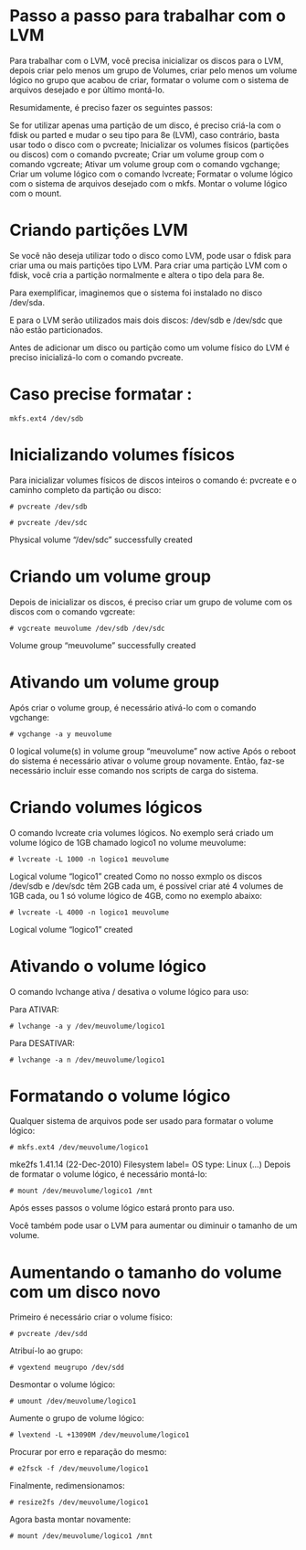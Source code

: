 # Passo a passo para trabalhar com o LVM
Para trabalhar com o LVM, você precisa inicializar os discos para o LVM, depois criar pelo menos um grupo de Volumes, criar pelo menos um volume lógico no grupo que acabou de criar, formatar o volume com o sistema de arquivos desejado e por último montá-lo.

Resumidamente, é preciso fazer os seguintes passos:

Se for utilizar apenas uma partição de um disco, é preciso criá-la com o fdisk ou parted e mudar o seu tipo para 8e (LVM), caso contrário, basta usar todo o disco com o pvcreate;
Inicializar os volumes físicos (partições ou discos) com o comando pvcreate;
Criar um volume group com o comando vgcreate;
Ativar um volume group com o comando vgchange;
Criar um volume lógico com o comando lvcreate;
Formatar o volume lógico com o sistema de arquivos desejado com o mkfs.
Montar o volume lógico com o mount.
# Criando partições LVM
Se você não deseja utilizar todo o disco como LVM, pode usar o fdisk para criar uma ou mais partições tipo LVM. Para criar uma partição LVM com o fdisk, você cria a partição normalmente e altera o tipo dela para 8e.

Para exemplificar, imaginemos que  o sistema foi instalado no disco /dev/sda.

E para o LVM serão utilizados mais dois discos:  /dev/sdb e /dev/sdc que não estão particionados.

Antes de adicionar um disco ou partição como um volume físico do LVM é preciso inicializá-lo com o comando pvcreate.
# Caso precise formatar :
```
mkfs.ext4 /dev/sdb
```
# Inicializando volumes físicos
Para inicializar volumes físicos de discos inteiros o comando é: pvcreate e o caminho completo da partição ou disco:

```
# pvcreate /dev/sdb
```

```Physical volume “/dev/sdb” successfully created
# pvcreate /dev/sdc
```
Physical volume “/dev/sdc” successfully created
# Criando um volume group
Depois de inicializar os discos, é preciso criar um grupo de volume com os discos com o comando vgcreate:

```
# vgcreate meuvolume /dev/sdb /dev/sdc
```
  Volume group “meuvolume” successfully created
# Ativando um volume group
Após criar o volume group, é necessário ativá-lo com o comando vgchange:

```
# vgchange -a y meuvolume
```
  0 logical volume(s) in volume group “meuvolume” now active
Após o reboot do sistema é necessário ativar o volume group novamente. Então, faz-se necessário incluir esse comando nos scripts de carga do sistema.

# Criando volumes lógicos
O comando lvcreate cria volumes lógicos. No exemplo será criado  um volume lógico de 1GB chamado logico1 no volume meuvolume:

```
# lvcreate -L 1000 -n logico1 meuvolume
```
Logical volume “logico1” created
Como no nosso exmplo os discos  /dev/sdb e /dev/sdc têm 2GB cada um, é possível criar até 4 volumes de 1GB cada, ou 1 só volume lógico de 4GB, como no exemplo abaixo:

```
# lvcreate -L 4000 -n logico1 meuvolume
```
  Logical volume “logico1” created
# Ativando o volume lógico
O comando lvchange ativa / desativa o volume lógico para uso:

Para ATIVAR:

```
# lvchange -a y /dev/meuvolume/logico1
```
Para DESATIVAR:

```
# lvchange -a n /dev/meuvolume/logico1
```
# Formatando o volume lógico
Qualquer sistema de arquivos pode ser usado para formatar o volume lógico:

```
# mkfs.ext4 /dev/meuvolume/logico1
```
mke2fs 1.41.14 (22-Dec-2010)
Filesystem label=
OS type: Linux
(…)
Depois de formatar o volume lógico, é necessário montá-lo:

```
# mount /dev/meuvolume/logico1 /mnt
```
Após esses passos o volume lógico estará pronto para uso.

Você também pode usar o LVM para aumentar ou diminuir o tamanho de um volume.

# Aumentando o tamanho do volume com um disco novo
Primeiro é necessário criar o volume físico:

```
# pvcreate /dev/sdd
```
Atribuí-lo ao grupo:

```
# vgextend meugrupo /dev/sdd
```
Desmontar o volume lógico:

```
# umount /dev/meuvolume/logico1
```
Aumente o grupo de volume lógico:

```
# lvextend -L +13090M /dev/meuvolume/logico1
```
Procurar por erro e reparação do mesmo:

```
# e2fsck -f /dev/meuvolume/logico1
```
Finalmente, redimensionamos:

```
# resize2fs /dev/meuvolume/logico1
```
Agora basta montar novamente:

```
# mount /dev/meuvolume/logico1 /mnt
```